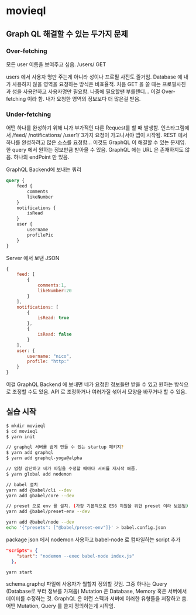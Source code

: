 # movieql

## Graph QL 해결할 수 있는 두가지 문제

### Over-fetching
모든 user 이름을 보여주고 싶음.
/users/ GET

users 에서 사용자 명만 주는게 아니라 성이나 프로필 사진도 줄거임.  Database 에 내가 사용하지 않을 영역을 요청하는 방식은 비효율적.
처음 GET 을 쓸 때는 프로필사진과 성을 사용안하고 사용자명만 필요함. 나중에 필요할땐 부를텐디...
이걸 Over-fetching 이라 함. 내가 요청한 영역의 정보보다 더 많은걸 받음. 

### Under-fetching
어떤 하나를 완성하기 위해 니가 부가적인 다른 Request를 할 때 발생함. 인스타그램에서
/feed/
/notifications/
/user1/ 3가지 요청이 가고나서야 앱이 시작됨.
REST 에서 하나를 완성하려고 많은 소스를 요청함...
이것도 GraphQL 이 해결할 수 있는 문제임.
한 query 에서 원하는 정보만큼 받아올 수 있음.
GraphQL 에는 URL 은 존재하지도 않음. 하나의 endPoint 만 있음.

GraphQL Backend에 보내는 쿼리
```graphql
query {
    feed {
        comments
        likeNumber
    }
    notifications {
        isRead
    }
    user {
        username
        profilePic
    }
}
```

Server 에서 보낸 JSON
```javascript
{
    feed: [
        {
            comments:1,
            likeNumber:20
        }
    ],
    notifications: [
        {
            isRead: true
        },
        {
            isRead: false
        }
    ],
    user: {
        username: "nico",
        profile: "http:"
    }
}
```
이걸 GraphQL Backend 에 보내면 
네가 요청한 정보들만 받을 수 있고 원하는 방식으로 조정할 수도 있음. API 로 조정하거나 여러가질 섞어서 모양을 바꾸거나 할 수 있음.

## 실습 시작

```bash
$ mkdir movieql
$ cd movieql
$ yarn init

// graphql 서버를 쉽게 만들 수 있는 startup 패키지?
$ yarn add graphql
$ yarn add graphql-yoga@alpha

// 엄청 감단하고 네가 파일을 수정할 때마다 서버를 재시작 해줌.
$ yarn global add nodemon

// babel 설치
yarn add @babel/cli --dev
yarn add @babel/core --dev

// preset 으로 env 를 설치. (가장 기본적으로 ES6 지원을 위한 preset 이라 보믄됨)
yarn add @babel/preset-env --dev

yarn add @babel/node --dev
echo '{"presets": ["@babel/preset-env"]}' > babel.config.json
```

package json 에서 nodemon 사용하고 babel-node 로 컴파일하는 script 추가
```json
"scripts": {
    "start": "nodemon --exec babel-node index.js"
  },
```

```bashrc
yarn start
```

schema.graphql 파일에 사용자가 뭘할지 정의할 것임.
그중 하나는 Query (Database로 부터 정보를 가져옴)
Mutation 은 Database, Memory 혹은 서버에서 데이터를 수정하는 것.
GraphQL 은 이런 스펙과 서버에 이러한 유형들을 저장하고 씀.
어떤 Mutation, Query 를 쓸지 정의하는게 시작임.
